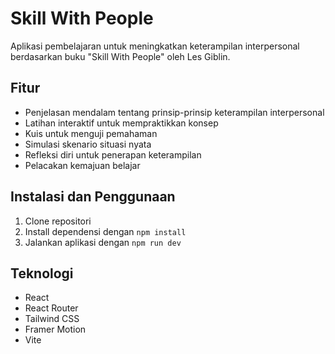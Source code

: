 # Skill With People

Aplikasi pembelajaran untuk meningkatkan keterampilan interpersonal berdasarkan buku "Skill With People" oleh Les Giblin.

## Fitur

- Penjelasan mendalam tentang prinsip-prinsip keterampilan interpersonal
- Latihan interaktif untuk mempraktikkan konsep
- Kuis untuk menguji pemahaman
- Simulasi skenario situasi nyata
- Refleksi diri untuk penerapan keterampilan
- Pelacakan kemajuan belajar

## Instalasi dan Penggunaan

1. Clone repositori
2. Install dependensi dengan `npm install`
3. Jalankan aplikasi dengan `npm run dev`

## Teknologi

- React
- React Router
- Tailwind CSS
- Framer Motion
- Vite